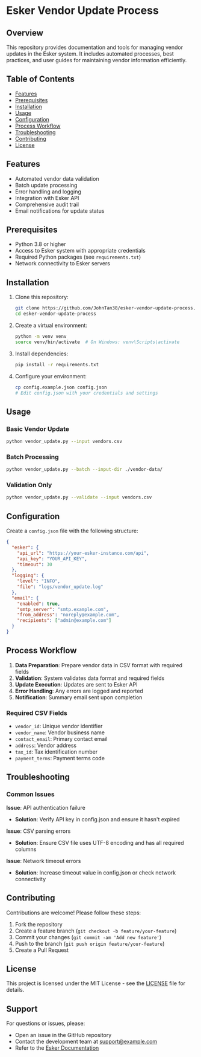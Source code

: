 # Esker Vendor Update Process

## Overview

This repository provides documentation and tools for managing vendor updates in the Esker system. It includes automated processes, best practices, and user guides for maintaining vendor information efficiently.

## Table of Contents

- [Features](#features)
- [Prerequisites](#prerequisites)
- [Installation](#installation)
- [Usage](#usage)
- [Configuration](#configuration)
- [Process Workflow](#process-workflow)
- [Troubleshooting](#troubleshooting)
- [Contributing](#contributing)
- [License](#license)

## Features

- Automated vendor data validation
- Batch update processing
- Error handling and logging
- Integration with Esker API
- Comprehensive audit trail
- Email notifications for update status

## Prerequisites

- Python 3.8 or higher
- Access to Esker system with appropriate credentials
- Required Python packages (see `requirements.txt`)
- Network connectivity to Esker servers

## Installation

1. Clone this repository:
   ```bash
   git clone https://github.com/JohnTan38/esker-vendor-update-process.git
   cd esker-vendor-update-process
   ```

2. Create a virtual environment:
   ```bash
   python -m venv venv
   source venv/bin/activate  # On Windows: venv\Scripts\activate
   ```

3. Install dependencies:
   ```bash
   pip install -r requirements.txt
   ```

4. Configure your environment:
   ```bash
   cp config.example.json config.json
   # Edit config.json with your credentials and settings
   ```

## Usage

### Basic Vendor Update

```bash
python vendor_update.py --input vendors.csv
```

### Batch Processing

```bash
python vendor_update.py --batch --input-dir ./vendor-data/
```

### Validation Only

```bash
python vendor_update.py --validate --input vendors.csv
```

## Configuration

Create a `config.json` file with the following structure:

```json
{
  "esker": {
    "api_url": "https://your-esker-instance.com/api",
    "api_key": "YOUR_API_KEY",
    "timeout": 30
  },
  "logging": {
    "level": "INFO",
    "file": "logs/vendor_update.log"
  },
  "email": {
    "enabled": true,
    "smtp_server": "smtp.example.com",
    "from_address": "noreply@example.com",
    "recipients": ["admin@example.com"]
  }
}
```

## Process Workflow

1. **Data Preparation**: Prepare vendor data in CSV format with required fields
2. **Validation**: System validates data format and required fields
3. **Update Execution**: Updates are sent to Esker API
4. **Error Handling**: Any errors are logged and reported
5. **Notification**: Summary email sent upon completion

### Required CSV Fields

- `vendor_id`: Unique vendor identifier
- `vendor_name`: Vendor business name
- `contact_email`: Primary contact email
- `address`: Vendor address
- `tax_id`: Tax identification number
- `payment_terms`: Payment terms code

## Troubleshooting

### Common Issues

**Issue**: API authentication failure
- **Solution**: Verify API key in config.json and ensure it hasn't expired

**Issue**: CSV parsing errors
- **Solution**: Ensure CSV file uses UTF-8 encoding and has all required columns

**Issue**: Network timeout errors
- **Solution**: Increase timeout value in config.json or check network connectivity

## Contributing

Contributions are welcome! Please follow these steps:

1. Fork the repository
2. Create a feature branch (`git checkout -b feature/your-feature`)
3. Commit your changes (`git commit -am 'Add new feature'`)
4. Push to the branch (`git push origin feature/your-feature`)
5. Create a Pull Request

## License

This project is licensed under the MIT License - see the [LICENSE](LICENSE) file for details.

## Support

For questions or issues, please:
- Open an issue in the GitHub repository
- Contact the development team at support@example.com
- Refer to the [Esker Documentation](https://www.esker.com/documentation/)

